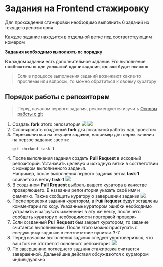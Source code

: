 # Задания на Frontend стажировку 

Для прохождения стажировки необходимо выполнить 6 заданий из текущего репозитория

Каждое задание находится в отдельной ветке под соответствующим номером

**Задания необходимо выполнять по порядку**

В каждом задании есть дополнительное задание. Его выполнение необязательно для успешной сдачи задания, однако будет полезно

> Если в процессе выполнения заданий возникают какие-то проблемы или вопросы, то можно обратиться к своему куратору

## Порядок работы с репозиторем

> Перед началом первого задания, рекомендуется изучить [Основы работы с git](https://practicum.yandex.ru/git-basics) 

1) Создать **fork** этого репозитория
   ![](http://dl4.joxi.net/drive/2023/09/15/0042/1836/2770732/32/2cca39cd07.jpg)
   ![](http://dl3.joxi.net/drive/2023/09/15/0042/1836/2770732/32/845a35aa0b.jpg)
2) Склонировать созданный **fork** для локальной работы над проектом
3) Переключиться на текущее задание, например для переключения на первое задание ввести:
    ```shell
   git checkout task-1  
   ```  
4) После выполнения задания создать **Pull Request** в исходный репозиторий. Установить целевую и исходную ветки в соответствии с номером выполненного задания.  
Например, после выполнения первого задания ветка **task-1** сливается в ветку **task-1**
   ![](http://dl4.joxi.net/drive/2023/09/15/0042/1836/2770732/32/ca29815c8b.jpg)
5) В созданном **Pull Request** выбрать вашего куратора в качестве проверяющего. В названии репозитория указать своё имя и фамилию. Также сообщить куратору о завершении задании
   ![](http://dl4.joxi.net/drive/2023/09/15/0042/1836/2770732/32/93deacd798.jpg)
6) После проверки задания куратором, в **Pull Request** будут оставлены комментарии по коду. Указанные куратором ошибки необходимо устранить и загрузить изменения в эту же ветку, после чего сообщить куратору о необходимости повторной проверки
7) Если созданный **Pull Request** был закрыт куратором, то задание считается выполненным. После этого можно приступать к следующему заданию в соответствие пунктам 3-7
8) Перед началом выполнения задания следует удостовериться, что ваш fork не отстает от основного репозитория
   ![](http://dl3.joxi.net/drive/2023/09/20/0042/1836/2770732/32/a231c0d133.jpg)
9) По завершению последнего задания стажировка считается завершенной. Дальнейшие действия обсуждаются с куратором индивидуально
